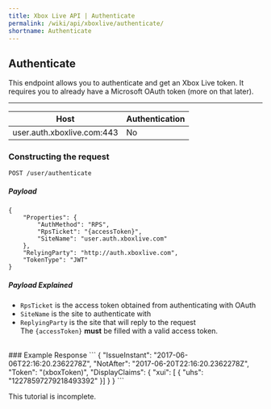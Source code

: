 ```yaml
---
title: Xbox Live API | Authenticate
permalink: /wiki/api/xboxlive/authenticate/
shortname: Authenticate
---
```

## Authenticate
This endpoint allows you to authenticate and get an Xbox Live token. It requires you to already have a Microsoft OAuth token (more on that later).

---

|Host|Authentication|
|----|--------------|
|user.auth.xboxlive.com:443|No|
  
### Constructing the request
```
POST /user/authenticate
```
  
##### Payload

```
{
    "Properties": {
        "AuthMethod": "RPS",
        "RpsTicket": "{accessToken}",
        "SiteName": "user.auth.xboxlive.com"
    },
    "RelyingParty": "http://auth.xboxlive.com",
    "TokenType": "JWT"
}
```
  
##### Payload Explained
* `RpsTicket` is the access token obtained from authenticating with OAuth  
* `SiteName` is the site to authenticate with  
* `ReplyingParty` is the site that will reply to the request  
The `{accessToken}` **must** be filled with a valid access token.  
  
<br>
### Example Response
```
{
    "IssueInstant": "2017-06-06T22:16:20.2362278Z",
    "NotAfter": "2017-06-20T22:16:20.2362278Z",
    "Token": "(xboxToken)",
    "DisplayClaims": {
        "xui": [
        {
            "uhs": "12278597279218493392"
        }]
    }
}
```

This tutorial is incomplete.
